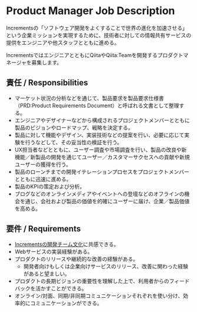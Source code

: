 # Product Manager Job Description

Incrementsの「ソフトウェア開発をよくすることで世界の進化を加速させる」という企業ミッションを実現するために、技術者に対しての情報共有サービスの提供をエンジニアや他スタッフとともに進める。

IncrementsではエンジニアとともにQiitaやQiita:Teamを開発するプロダクトマネージャを募集します。

## 責任 / Responsibilities

- マーケット状況の分析などを通じて、製品要求を製品要求仕様書（PRD:Product Requirements Document）と呼ばれる文書として整理する。
- エンジニアやデザイナーなどから構成されるプロジェクトメンバーとともに製品のビジョンやロードマップ、戦略を決定する。
- 製品に対して機能やデザイン、実装技術などの提案を行い、必要に応じて実験を行うなどして、その妥当性の検証を行う。
- UX担当者などとともに、ユーザー調査や市場調査を行い、製品の改良や新機能／新製品の開発を通じてユーザー／カスタマーサクセスへの貢献や新規ユーザーの獲得を行う。
- 製品のローンチまでの開発イテレーションプロセスをプロジェクトメンバーとともに迅速に進める。
- 製品のKPIの策定および分析。
- ブログなどのオンラインメディアやイベントへの登壇などのオフラインの機会を通じ、会社および製品の価値を的確にユーザーに届け、企業／製品価値を高める。

## 要件 / Requirements

- [Incrementsの開発チーム文化](http://blog.qiita.com/post/74997115585/increments-dev-team-culture)に共感できる。
- Webサービスの実装経験がある。
- プロダクトのリリースや継続的な改善の経験がある。
    - 開発者向けもしくは企業向けサービスのリリース、改善に関わった経験があると望ましい。
- プロダクトの長期ビジョンの重要性を理解した上で、利用者からのフィードバックを活かすことができる。
- オンライン/対面、同期/非同期コミュニケーションそれぞれを使い分け、効率的にコミュニケーションができる。

